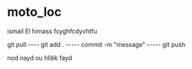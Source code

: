 # moto_loc
ismail El himass
fcyghfcdyvhtfu  

git pull  ----  git add . ----- commit -m "message"  -----   git push 

nod nayd ou hlibk fayd
